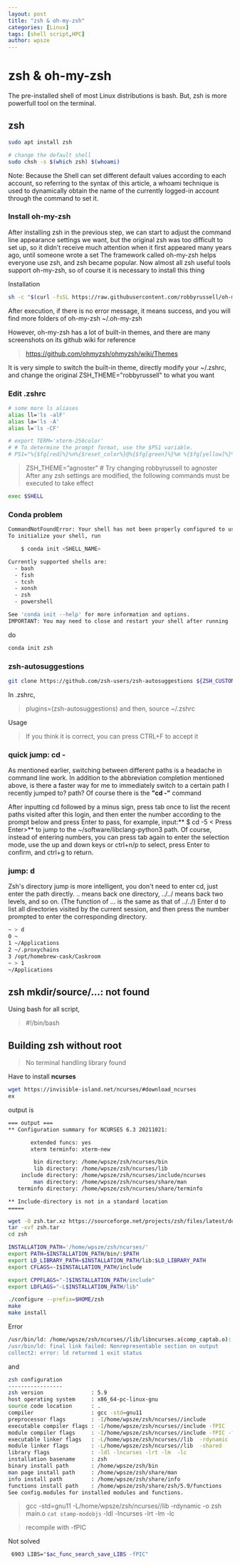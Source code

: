 ```yaml
---
layout: post
title: "zsh & oh-my-zsh"
categories: [Linux]
tags: [shell script,HPC]
author: wpsze
---
```


# zsh & oh-my-zsh

The pre-installed shell of most Linux distributions is bash. But, zsh is more powerfull tool on the terminal.

## zsh
```sh
sudo apt install zsh

# change the default shell
sudo chsh -s $(which zsh) $(whoami)
```
Note: Because the Shell can set different default values ​​according to each account, so referring to the syntax of this article, a whoami technique is used to dynamically obtain the name of the currently logged-in account through the command to set it.

### Install oh-my-zsh
After installing zsh in the previous step, we can start to adjust the command line appearance settings we want, but the original zsh was too difficult to set up, so it didn’t receive much attention when it first appeared many years ago, until someone wrote a set The framework called oh-my-zsh helps everyone use zsh, and zsh became popular. Now almost all zsh useful tools support oh-my-zsh, so of course it is necessary to install this thing

Installation
```sh
sh -c "$(curl -fsSL https://raw.githubusercontent.com/robbyrussell/oh-my-zsh/master/tools/install.sh)"
```
After execution, if there is no error message, it means success, and you will find more folders of oh-my-zsh ~/.oh-my-zsh

However, oh-my-zsh has a lot of built-in themes, and there are many screenshots on its github wiki for reference
> https://github.com/ohmyzsh/ohmyzsh/wiki/Themes 

It is very simple to switch the built-in theme, directly modify your ~/.zshrc, and change the original ZSH_THEME="robbyrussell" to what you want

### Edit .zshrc
```sh
# some more ls aliases
alias ll='ls -alF'
alias la='ls -A'
alias l='ls -CF'

# export TERM='xterm-256color'
# # To determine the prompt format, use the $PS1 variable.
# PS1="%{$fg[red]%}%n%{$reset_color%}@%{$fg[green]%}%m %{$fg[yellow]%}%(5~|%-1~/.../%3~|%4~) %{$reset_color%}%% "
```

> ZSH_THEME=”agnoster” # Try changing robbyrussell to agnoster
> After any zsh settings are modified, the following commands must be executed to take effect

```sh
exec $SHELL
```

### Conda problem 
```sh
CommandNotFoundError: Your shell has not been properly configured to use 'conda activate'.
To initialize your shell, run

    $ conda init <SHELL_NAME>

Currently supported shells are:
  - bash
  - fish
  - tcsh
  - xonsh
  - zsh
  - powershell

See 'conda init --help' for more information and options.
IMPORTANT: You may need to close and restart your shell after running 'conda init'.
```
do
```sh
conda init zsh
```

### zsh-autosuggestions
```sh
git clone https://github.com/zsh-users/zsh-autosuggestions ${ZSH_CUSTOM:-~/.oh-my-zsh/custom}/plugins/zsh-autosuggestions
```
In .zshrc, 
> plugins=(zsh-autosuggestions)
and then,
source ~/.zshrc

Usage
> If you think it is correct, you can press CTRL+F to accept it


### quick jump: cd -

As mentioned earlier, switching between different paths is a headache in command line work. In addition to the abbreviation completion mentioned above, is there a faster way for me to immediately switch to a certain path I recently jumped to? path? Of course there is the **"cd -"** command

After inputting cd followed by a minus sign, press tab once to list the recent paths visited after this login, and then enter the number according to the prompt below and press Enter to pass, for example, input:** $ cd -5 < Press Enter>** to jump to the ~/software/libclang-python3 path. Of course, instead of entering numbers, you can press tab again to enter the selection mode, use the up and down keys or ctrl+n/p to select, press Enter to confirm, and ctrl+g to return.

### jump: d

Zsh's directory jump is more intelligent, you don't need to enter cd, just enter the path directly. .. means back one directory, ../../ means back two levels, and so on. (The function of ... is the same as that of ../../) Enter d to list all directories visited by the current session, and then press the number prompted to enter the corresponding directory.
```sh
~ > d
0 ~ 
1 ~/Applications 
2 ~/.proxychains 
3 /opt/homebrew-cask/Caskroom
~ > 1
~/Applications
```

## zsh mkdir/source/...: not found
Using bash for all script,
> #!/bin/bash 

## Building zsh without root

> No terminal handling library found

Have to install **ncurses**
```sh
wget https://invisible-island.net/ncurses/#download_ncurses
ex
```
output is 
```sh
=== output ===
** Configuration summary for NCURSES 6.3 20211021:

       extended funcs: yes
       xterm terminfo: xterm-new

        bin directory: /home/wpsze/zsh/ncurses/bin
        lib directory: /home/wpsze/zsh/ncurses/lib
    include directory: /home/wpsze/zsh/ncurses/include/ncurses
        man directory: /home/wpsze/zsh/ncurses/share/man
   terminfo directory: /home/wpsze/zsh/ncurses/share/terminfo

** Include-directory is not in a standard location
=====
```

```sh
wget -O zsh.tar.xz https://sourceforge.net/projects/zsh/files/latest/download --no-check-certificate
tar -xvf zsh.tar
cd zsh

INSTALLATION_PATH='/home/wpsze/zsh/ncurses/'
export PATH=$INSTALLATION_PATH/bin/:$PATH
export LD_LIBRARY_PATH=$INSTALLATION_PATH/lib:$LD_LIBRARY_PATH
export CFLAGS=-I$INSTALLATION_PATH/include

export CPPFLAGS="-I$INSTALLATION_PATH/include" 
export LDFLAGS="-L$INSTALLATION_PATH/lib"

./configure --prefix=$HOME/zsh
make 
make install
```

Error
```sh
/usr/bin/ld: /home/wpsze/zsh/ncurses//lib/libncurses.a(comp_captab.o): relocation R_X86_64_32 against `.rodata' can not be used when making a shared object; recompile with -fPIC
/usr/bin/ld: final link failed: Nonrepresentable section on output
collect2: error: ld returned 1 exit status
```
and 
```sh
zsh configuration
-----------------
zsh version               : 5.9
host operating system     : x86_64-pc-linux-gnu
source code location      : .
compiler                  : gcc -std=gnu11
preprocessor flags        : -I/home/wpsze/zsh/ncurses//include
executable compiler flags : -I/home/wpsze/zsh/ncurses//include -fPIC
module compiler flags     : -I/home/wpsze/zsh/ncurses//include -fPIC -fPIC
executable linker flags   : -L/home/wpsze/zsh/ncurses//lib  -rdynamic
module linker flags       : -L/home/wpsze/zsh/ncurses//lib  -shared
library flags             : -ldl -lncurses -lrt -lm  -lc
installation basename     : zsh
binary install path       : /home/wpsze/zsh/bin
man page install path     : /home/wpsze/zsh/share/man
info install path         : /home/wpsze/zsh/share/info
functions install path    : /home/wpsze/zsh/share/zsh/5.9/functions
See config.modules for installed modules and functions.
```
> gcc -std=gnu11 -L/home/wpsze/zsh/ncurses//lib  -rdynamic -o zsh main.o  `cat stamp-modobjs`   -ldl -lncurses -lrt -lm  -lc

> recompile with -fPIC

Not solved

```sh
 6903 LIBS="$ac_func_search_save_LIBS -fPIC"
```






